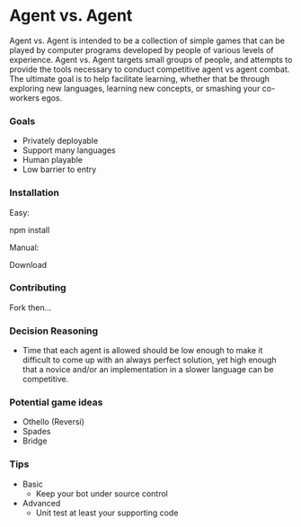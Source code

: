 # Agent vs. Agent

Agent vs. Agent is intended to be a collection of simple games that can be played by computer programs developed by people of various levels of experience. Agent vs. Agent targets small groups of people, and attempts to provide the tools necessary to conduct competitive agent vs agent combat. The ultimate goal is to help facilitate learning, whether that be through exploring new languages, learning new concepts, or smashing your co-workers egos.


### Goals

* Privately deployable
* Support many languages
* Human playable
* Low barrier to entry

### Installation

Easy:

npm install

Manual:

Download


### Contributing

Fork then...

### Decision Reasoning

* Time that each agent is allowed should be low enough to make it difficult to come up with an always perfect solution, yet high enough that a novice and/or an implementation in a slower language can be competitive.

### Potential game ideas

* Othello (Reversi)
* Spades
* Bridge

### Tips

* Basic
  * Keep your bot under source control
* Advanced
  * Unit test at least your supporting code
